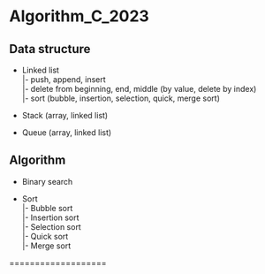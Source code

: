 # Algorithm_C_2023

## Data structure
- Linked list <br/>
  |- push, append, insert <br/>
  |- delete from beginning, end, middle (by value, delete by index) <br/>
  |- sort (bubble, insertion, selection, quick, merge sort) <br/>

- Stack (array, linked list)

- Queue (array, linked list)

## Algorithm
- Binary search

- Sort <br/>
  |- Bubble sort <br/>
  |- Insertion sort <br/>
  |- Selection sort <br/>
  |- Quick sort <br/>
  |- Merge sort <br/>


===================